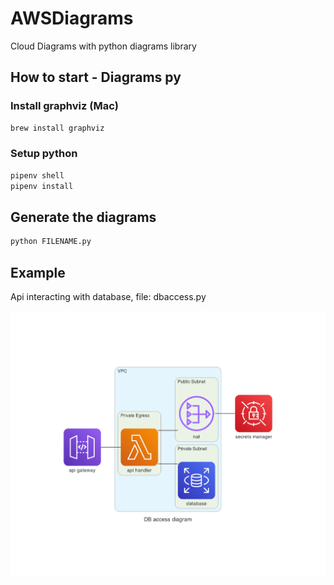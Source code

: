 # AWSDiagrams
Cloud Diagrams with python diagrams library

## How to start - Diagrams py

### Install graphviz (Mac)

```bash
brew install graphviz  
```

### Setup python

```bash
pipenv shell
pipenv install
```

## Generate the diagrams

```bash
python FILENAME.py
```

## Example

Api interacting with database, file: dbaccess.py

![dbaccess.png](dbaccess.png)